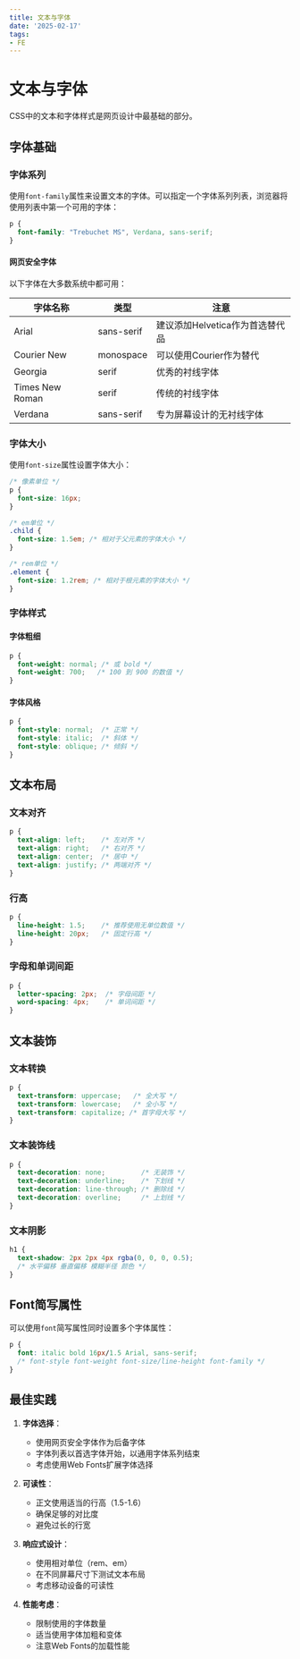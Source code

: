 ```yaml
---
title: 文本与字体
date: '2025-02-17'
tags:
- FE
---
```


# 文本与字体

CSS中的文本和字体样式是网页设计中最基础的部分。

## 字体基础

### 字体系列

使用`font-family`属性来设置文本的字体。可以指定一个字体系列列表，浏览器将使用列表中第一个可用的字体：

```css
p {
  font-family: "Trebuchet MS", Verdana, sans-serif;
}
```

#### 网页安全字体

以下字体在大多数系统中都可用：

| 字体名称            | 类型         | 注意                                                     |
| --------------- | ---------- | ------------------------------------------------------ |
| Arial           | sans-serif | 建议添加Helvetica作为首选替代品                                  |
| Courier New     | monospace  | 可以使用Courier作为替代                                       |
| Georgia         | serif      | 优秀的衬线字体                                               |
| Times New Roman | serif      | 传统的衬线字体                                               |
| Verdana         | sans-serif | 专为屏幕设计的无衬线字体                                          |

### 字体大小

使用`font-size`属性设置字体大小：

```css
/* 像素单位 */
p {
  font-size: 16px;
}

/* em单位 */
.child {
  font-size: 1.5em; /* 相对于父元素的字体大小 */
}

/* rem单位 */
.element {
  font-size: 1.2rem; /* 相对于根元素的字体大小 */
}
```

### 字体样式

#### 字体粗细

```css
p {
  font-weight: normal; /* 或 bold */
  font-weight: 700;   /* 100 到 900 的数值 */
}
```

#### 字体风格

```css
p {
  font-style: normal;  /* 正常 */
  font-style: italic;  /* 斜体 */
  font-style: oblique; /* 倾斜 */
}
```

## 文本布局

### 文本对齐

```css
p {
  text-align: left;    /* 左对齐 */
  text-align: right;   /* 右对齐 */
  text-align: center;  /* 居中 */
  text-align: justify; /* 两端对齐 */
}
```

### 行高

```css
p {
  line-height: 1.5;    /* 推荐使用无单位数值 */
  line-height: 20px;   /* 固定行高 */
}
```

### 字母和单词间距

```css
p {
  letter-spacing: 2px;  /* 字母间距 */
  word-spacing: 4px;    /* 单词间距 */
}
```

## 文本装饰

### 文本转换

```css
p {
  text-transform: uppercase;   /* 全大写 */
  text-transform: lowercase;   /* 全小写 */
  text-transform: capitalize; /* 首字母大写 */
}
```

### 文本装饰线

```css
p {
  text-decoration: none;         /* 无装饰 */
  text-decoration: underline;    /* 下划线 */
  text-decoration: line-through; /* 删除线 */
  text-decoration: overline;     /* 上划线 */
}
```

### 文本阴影

```css
h1 {
  text-shadow: 2px 2px 4px rgba(0, 0, 0, 0.5);
  /* 水平偏移 垂直偏移 模糊半径 颜色 */
}
```

## Font简写属性

可以使用`font`简写属性同时设置多个字体属性：

```css
p {
  font: italic bold 16px/1.5 Arial, sans-serif;
  /* font-style font-weight font-size/line-height font-family */
}
```

## 最佳实践

1. **字体选择**：
   - 使用网页安全字体作为后备字体
   - 字体列表以首选字体开始，以通用字体系列结束
   - 考虑使用Web Fonts扩展字体选择

2. **可读性**：
   - 正文使用适当的行高（1.5-1.6）
   - 确保足够的对比度
   - 避免过长的行宽

3. **响应式设计**：
   - 使用相对单位（rem、em）
   - 在不同屏幕尺寸下测试文本布局
   - 考虑移动设备的可读性

4. **性能考虑**：
   - 限制使用的字体数量
   - 适当使用字体加粗和变体
   - 注意Web Fonts的加载性能